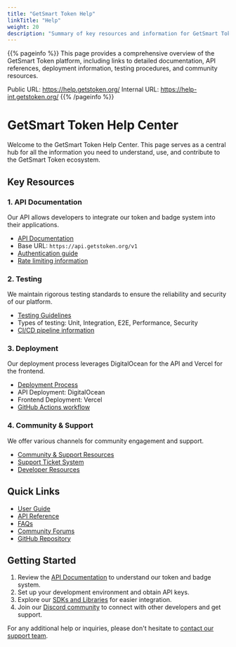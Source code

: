```yaml
---
title: "GetSmart Token Help"
linkTitle: "Help"
weight: 20
description: "Summary of key resources and information for GetSmart Token"
---
```


{{% pageinfo %}}
This page provides a comprehensive overview of the GetSmart Token platform, including links to detailed documentation, API references, deployment information, testing procedures, and community resources. 

Public URL: https://help.getstoken.org/
Internal URL: https://help-int.getstoken.org/
{{% /pageinfo %}}

# GetSmart Token Help Center

Welcome to the GetSmart Token Help Center. This page serves as a central hub for all the information you need to understand, use, and contribute to the GetSmart Token ecosystem.

## Key Resources

### 1. API Documentation

Our API allows developers to integrate our token and badge system into their applications. 

- [API Documentation](https://help-int.getstoken.org/docs/api-documentation/)
- Base URL: `https://api.getstoken.org/v1`
- [Authentication guide](https://help-int.getstoken.org/docs/api-documentation/#authentication)
- [Rate limiting information](https://help-int.getstoken.org/docs/api-documentation/#rate-limiting)

### 2. Testing

We maintain rigorous testing standards to ensure the reliability and security of our platform.

- [Testing Guidelines](https://help-int.getstoken.org/docs/testing/)
- Types of testing: Unit, Integration, E2E, Performance, Security
- [CI/CD pipeline information](https://help-int.getstoken.org/docs/testing/#continuous-integrationcontinuous-deployment-cicd)

### 3. Deployment

Our deployment process leverages DigitalOcean for the API and Vercel for the frontend.

- [Deployment Process](https://help-int.getstoken.org/docs/deployment/)
- API Deployment: DigitalOcean
- Frontend Deployment: Vercel
- [GitHub Actions workflow](https://help-int.getstoken.org/docs/deployment/#github-actions-workflow)

### 4. Community & Support

We offer various channels for community engagement and support.

- [Community & Support Resources](https://help-int.getstoken.org/docs/community-support/)
- [Support Ticket System](https://support.getstoken.com)
- [Developer Resources](https://help-int.getstoken.org/docs/community-support/#developer-resources)

## Quick Links

- [User Guide](https://help-int.getstoken.org/docs/user-guide/)
- [API Reference](https://help-int.getstoken.org/docs/api/)
- [FAQs](https://help-int.getstoken.org/faq/)
- [Community Forums](https://community.getstoken.org)
- [GitHub Repository](https://github.com/getsmart-token/)

## Getting Started

1. Review the [API Documentation](https://help-int.getstoken.org/docs/api-documentation/) to understand our token and badge system.
2. Set up your development environment and obtain API keys.
3. Explore our [SDKs and Libraries](https://help-int.getstoken.org/docs/community-support/#sdks-and-libraries) for easier integration.
4. Join our [Discord community](https://discord.gg/getsmarttoken) to connect with other developers and get support.

For any additional help or inquiries, please don't hesitate to [contact our support team](https://support.getstoken.com).
